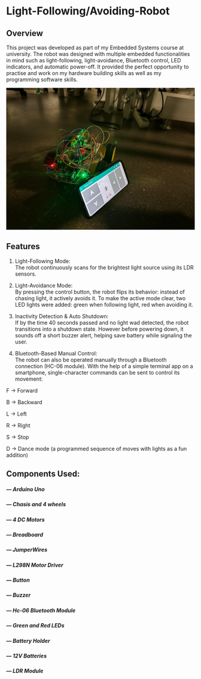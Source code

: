 # Light-Following/Avoiding-Robot
## Overview

This project was developed as part of my Embedded Systems course at university.
The robot was designed with multiple embedded functionalities in mind such as light-following, light-avoidance, Bluetooth control, LED indicators, and automatic power-off. It provided the perfect opportunity to practise and work on my hardware building skills as well as my programming software skills. 

![Light-Following Robot](https://github.com/rara1803/Light-Following-Robot/blob/9a71d2245ecf99b5bff46053b47c1884f2b2faaf/final%20result%20robot.jpeg)
## Features

1. Light-Following Mode:  
The robot continuously scans for the brightest light source using its LDR sensors.

2. Light-Avoidance Mode:  
By pressing the control button, the robot flips its behavior: instead of chasing light, it actively avoids it. To make the active mode clear, two LED lights were added: green when following light, red when avoiding it.

3. Inactivity Detection & Auto Shutdown:  
If by the time 40 seconds passed and no light wad detected, the robot transitions into a shutdown state. However before powering down, it sounds off a short buzzer alert, helping save battery while signaling the user.

4. Bluetooth-Based Manual Control:  
The robot can also be operated manually through a Bluetooth connection (HC-06 module). With the help of a simple terminal app on a smartphone, single-character commands can be sent to control its movement:

F → Forward

B → Backward

L → Left

R → Right

S → Stop

D → Dance mode (a programmed sequence of moves with lights as a fun addition) 

## Components Used:
##### —  Arduino Uno
##### —  Chasis and 4 wheels
##### — 4 DC Motors
##### — Breadboard
##### — JumperWires
##### — L298N Motor Driver
##### — Button
##### — Buzzer
##### — Hc-06 Bluetooth Module
##### — Green and Red LEDs
##### — Battery Holder
##### — 12V Batteries
##### — LDR Module
